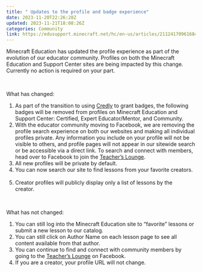```yaml
---
title: " Updates to the profile and badge experience"
date: 2023-11-20T22:26:28Z
updated: 2023-11-21T18:08:26Z
categories: Community
link: https://edusupport.minecraft.net/hc/en-us/articles/21124170961684--Updates-to-the-profile-and-badge-experience
---
```


Minecraft Education has updated the profile experience as part of the evolution of our educator community. Profiles on both the Minecraft Education and Support Center sites are being impacted by this change. Currently no action is required on your part.  

 

What has changed: 

1.  As part of the transition to using [Credly](https://www.credly.com/org/microsoft-education/badge/minecraft-education-ambassador) to grant badges, the following badges will be removed from profiles on Minecraft Education and Support Center: Certified, Expert Educator/Mentor, and Community.  
2.  With the educator community moving to Facebook, we are removing the profile search experience on both our websites and making all individual profiles private. Any information you include on your profile will not be visible to others, and profile pages will not appear in our sitewide search or be accessible via a direct link. To search and connect with members, head over to Facebook to join the [Teacher’s Lounge](https://aka.ms/mcteacherslounge). 
3.  All new profiles will be private by default. 
4.  You can now search our site to find lessons from your favorite creators.  
5.  Creator profiles will publicly display only a list of lessons by the creator.  

 

What has not changed: 

1.  You can still log into the Minecraft Education site to “favorite” lessons or submit a new lesson to our catalog. 
2.  You can still click on Author Name on each lesson page to see all content available from that author. 
3.  You can continue to find and connect with community members by going to the [Teacher’s Lounge](https://aka.ms/mcteacherslounge) on Facebook. 
4.  If you are a creator, your profile URL will not change.

